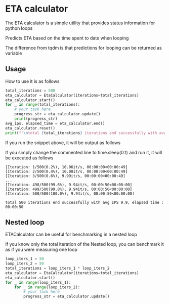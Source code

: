 # ETA calculator
The ETA calculator is a simple utility that provides status information for python loops

Predicts ETA based on the time spent to date when looping

The difference from tqdm is that predictions for looping can be returned as variable

## Usage

How to use it is as follows

``` python
total_iterations = 500
eta_calculator = EtaCalculator(iterations=total_iterations)
eta_calculator.start()
for _ in range(total_iterations):
    # your task here
    progress_str = eta_calculator.update()
    print(progress_str)
avg_ips, elapsed_time = eta_calculator.end()
eta_calculator.reset()
print(f'\ntotal {total_iterations} iterations end successfully with avg IPS {avg_ips:.1f}, elapsed time : {elapsed_time}')
```

If you run the snippet above, it will be output as follows

If you simply change the commented line to time.sleep(0.1) and run it, it will be executed as follows

```
[Iteration: 1/500(0.2%), 10.06it/s, 00:00:00<00:00:49]
[Iteration: 2/500(0.4%), 10.00it/s, 00:00:00<00:00:49]
[Iteration: 3/500(0.6%), 9.99it/s, 00:00:00<00:00:49]
...
[Iteration: 498/500(99.6%), 9.94it/s, 00:00:50<00:00:00]
[Iteration: 499/500(99.8%), 9.94it/s, 00:00:50<00:00:00]
[Iteration: 500/500(100.0%), 9.94it/s, 00:00:50<00:00:00]

total 500 iterations end successfully with avg IPS 9.9, elapsed time : 00:00:50
```

## Nested loop

ETACalculator can be useful for benchmarking in a nested loop

If you know only the total iteration of the Nested loop, you can benchmark it as if you were measuring one loop

```python
loop_iters_1 = 50
loop_iters_2 = 50
total_iterations = loop_iters_1 * loop_iters_2
eta_calculator = EtaCalculator(iterations=total_iterations)
eta_calculator.start()
for _ in range(loop_iters_1):
    for _ in range(loop_iters_2):
        # your task here
        progress_str = eta_calculator.update()
```
